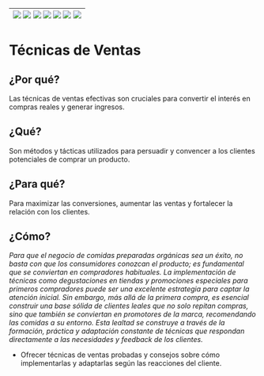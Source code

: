 <div align=right>

|[![](https://img.shields.io/badge/-Inicio-FFF?style=flat&logo=Emlakjet&logoColor=black)](/README.md) [![](https://img.shields.io/badge/-Introducción-FFF?style=flat)](/documentos/intro.md) [![](https://img.shields.io/badge/-Panorámica-FFF?style=flat)](/documentos/panorámica.md) [![](https://img.shields.io/badge/-Prompts-FFF?style=flat)](/documentos/prompts/README.md) [![](https://img.shields.io/badge/-Ingeniería_de_prompts-FFF?style=flat)](/documentos/ingenieriaDePrompts/README.md) [![](https://img.shields.io/badge/-Patrones-FFF?style=flat)](/documentos/ingenieriaDePrompts/patrones/README.md) [![](https://img.shields.io/badge/-Casos_de_uso-FFF?style=flat)](/documentos/casosDeUso/README.md)|
|-|

</div>

# Técnicas de Ventas

## ¿Por qué?

Las técnicas de ventas efectivas son cruciales para convertir el interés en compras reales y generar ingresos.

## ¿Qué?

Son métodos y tácticas utilizados para persuadir y convencer a los clientes potenciales de comprar un producto.

## ¿Para qué?

Para maximizar las conversiones, aumentar las ventas y fortalecer la relación con los clientes.

## ¿Cómo?

*Para que el negocio de comidas preparadas orgánicas sea un éxito, no basta con que los consumidores conozcan el producto; es fundamental que se conviertan en compradores habituales. La implementación de técnicas como degustaciones en tiendas y promociones especiales para primeros compradores puede ser una excelente estrategia para captar la atención inicial. Sin embargo, más allá de la primera compra, es esencial construir una base sólida de clientes leales que no solo repitan compras, sino que también se conviertan en promotores de la marca, recomendando las comidas a su entorno. Esta lealtad se construye a través de la formación, práctica y adaptación constante de técnicas que respondan directamente a las necesidades y feedback de los clientes.*

- Ofrecer técnicas de ventas probadas y consejos sobre cómo implementarlas y adaptarlas según las reacciones del cliente.
